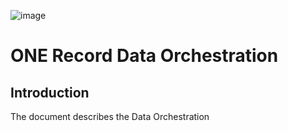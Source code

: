 ![image](https://user-images.githubusercontent.com/58464775/161543622-0c3ea890-b331-4a6b-86b7-fd41b08370eb.png)
# ONE Record Data Orchestration

## Introduction
The document describes the Data Orchestration 
